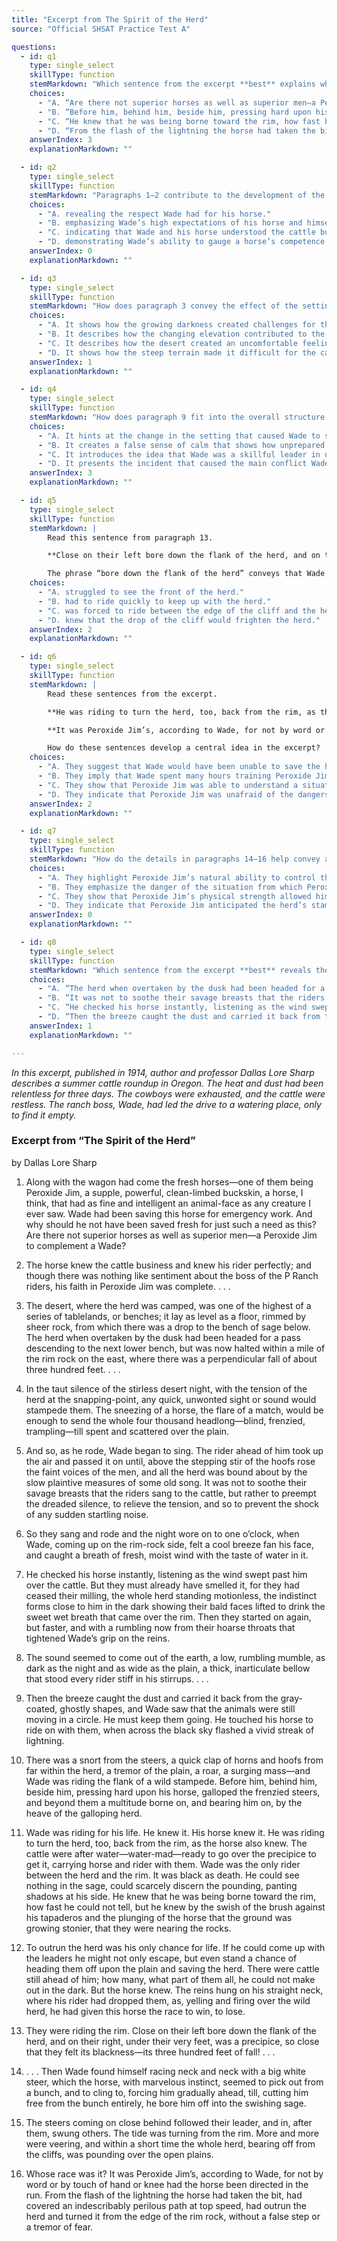 ```yaml
---
title: "Excerpt from The Spirit of the Herd"
source: "Official SHSAT Practice Test A"

questions:
  - id: q1
    type: single_select
    skillType: function
    stemMarkdown: "Which sentence from the excerpt **best** explains why Wade reserved Peroxide Jim for “emergency work” (paragraph 1)?"
    choices:
      - "A. “Are there not superior horses as well as superior men—a Peroxide Jim to complement a Wade?” (paragraph 1)"
      - "B. “Before him, behind him, beside him, pressing hard upon his horse, galloped the frenzied steers, and beyond them a multitude borne on, and bearing him on, by the heave of the galloping herd.” (paragraph 10)"
      - "C. “He knew that he was being borne toward the rim, how fast he could not tell, but he knew by the swish of the brush against his tapaderos and the plunging of the horse that the ground was growing stonier, that they were nearing the rocks.” (paragraph 11)"
      - "D. “From the flash of the lightning the horse had taken the bit, had covered an indescribably perilous path at top speed, had outrun the herd and turned it from the edge of the rim rock, without a false step or a tremor of fear.” (paragraph 16)"
    answerIndex: 3
    explanationMarkdown: ""

  - id: q2
    type: single_select
    skillType: function
    stemMarkdown: "Paragraphs 1–2 contribute to the development of the central idea of the excerpt by"
    choices:
      - "A. revealing the respect Wade had for his horse."
      - "B. emphasizing Wade’s high expectations of his horse and himself."
      - "C. indicating that Wade and his horse understood the cattle business."
      - "D. demonstrating Wade’s ability to gauge a horse’s competence."
    answerIndex: 0
    explanationMarkdown: ""

  - id: q3
    type: single_select
    skillType: function
    stemMarkdown: "How does paragraph 3 convey the effect of the setting on the cattle drive?"
    choices:
      - "A. It shows how the growing darkness created challenges for the riders in getting the herd to move."
      - "B. It describes how the changing elevation contributed to the dangerousness of the environment."
      - "C. It describes how the desert created an uncomfortable feeling of isolation for the riders and the cattle."
      - "D. It shows how the steep terrain made it difficult for the cattle to keep moving forward."
    answerIndex: 1
    explanationMarkdown: ""

  - id: q4
    type: single_select
    skillType: function
    stemMarkdown: "How does paragraph 9 fit into the overall structure of the excerpt?"
    choices:
      - "A. It hints at the change in the setting that caused Wade to suddenly become alert."
      - "B. It creates a false sense of calm that shows how unprepared the men were for what was about to happen."
      - "C. It introduces the idea that Wade was a skillful leader in unpredictable circumstances."
      - "D. It presents the incident that caused the main conflict Wade and Peroxide Jim addressed."
    answerIndex: 3
    explanationMarkdown: ""

  - id: q5
    type: single_select
    skillType: function
    stemMarkdown: |
        Read this sentence from paragraph 13.

        **Close on their left bore down the flank of the herd, and on their right, under their very feet, was a precipice, so close that they felt its blackness—its three hundred feet of fall!**

        The phrase “bore down the flank of the herd” conveys that Wade
    choices:
      - "A. struggled to see the front of the herd."
      - "B. had to ride quickly to keep up with the herd."
      - "C. was forced to ride between the edge of the cliff and the herd."
      - "D. knew that the drop of the cliff would frighten the herd."
    answerIndex: 2
    explanationMarkdown: ""

  - id: q6
    type: single_select
    skillType: function
    stemMarkdown: |
        Read these sentences from the excerpt.

        **He was riding to turn the herd, too, back from the rim, as the horse also knew.** (paragraph 11)

        **It was Peroxide Jim’s, according to Wade, for not by word or by touch of hand or knee had the horse been directed in the run.** (paragraph 16)

        How do these sentences develop a central idea in the excerpt?
    choices:
      - "A. They suggest that Wade would have been unable to save the herd without Peroxide Jim."
      - "B. They imply that Wade spent many hours training Peroxide Jim to herd cattle."
      - "C. They show that Peroxide Jim was able to understand a situation and take action."
      - "D. They indicate that Peroxide Jim was unafraid of the dangers presented by the stampede and the cliff."
    answerIndex: 2
    explanationMarkdown: ""

  - id: q7
    type: single_select
    skillType: function
    stemMarkdown: "How do the details in paragraphs 14–16 help convey a central idea of the excerpt?"
    choices:
      - "A. They highlight Peroxide Jim’s natural ability to control the herd."
      - "B. They emphasize the danger of the situation from which Peroxide Jim rescued the herd."
      - "C. They show that Peroxide Jim’s physical strength allowed him to force the herd to turn."
      - "D. They indicate that Peroxide Jim anticipated the herd’s stampede before the men did."
    answerIndex: 0
    explanationMarkdown: ""

  - id: q8
    type: single_select
    skillType: function
    stemMarkdown: "Which sentence from the excerpt **best** reveals the mood on the drive before the lightning struck?"
    choices:
      - "A. “The herd when overtaken by the dusk had been headed for a pass descending to the next lower bench, but was now halted within a mile of the rim rock on the east, where there was a perpendicular fall of about three hundred feet.” (paragraph 3)"
      - "B. “It was not to soothe their savage breasts that the riders sang to the cattle, but rather to preempt the dreaded silence, to relieve the tension, and so to prevent the shock of any sudden startling noise.” (paragraph 5)"
      - "C. “He checked his horse instantly, listening as the wind swept past him over the cattle.” (paragraph 7)"
      - "D. “Then the breeze caught the dust and carried it back from the gray-coated, ghostly shapes, and Wade saw that the animals were still moving in a circle.” (paragraph 9)"
    answerIndex: 1
    explanationMarkdown: ""

---
```


*In this excerpt, published in 1914, author and professor Dallas Lore Sharp describes a summer cattle roundup in Oregon. The heat and dust had been relentless for three days. The cowboys were exhausted, and the cattle were restless. The ranch boss, Wade, had led the drive to a watering place, only to find it empty.*

### Excerpt from “The Spirit of the Herd”

by Dallas Lore Sharp

1. Along with the wagon had come the fresh horses—one of them being Peroxide Jim, a supple, powerful, clean-limbed buckskin, a horse, I think, that had as fine and intelligent an animal-face as any creature I ever saw. Wade had been saving this horse for emergency work. And why should he not have been saved fresh for just such a need as this? Are there not superior horses as well as superior men—a Peroxide Jim to complement a Wade?

2. The horse knew the cattle business and knew his rider perfectly; and though there was nothing like sentiment about the boss of the P Ranch riders, his faith in Peroxide Jim was complete. . . .

3. The desert, where the herd was camped, was one of the highest of a series of tablelands, or benches; it lay as level as a floor, rimmed by sheer rock, from which there was a drop to the bench of sage below. The herd when overtaken by the dusk had been headed for a pass descending to the next lower bench, but was now halted within a mile of the rim rock on the east, where there was a perpendicular fall of about three hundred feet. . . .

4. In the taut silence of the stirless desert night, with the tension of the herd at the snapping-point, any quick, unwonted sight or sound would stampede them. The sneezing of a horse, the flare of a match, would be enough to send the whole four thousand headlong—blind, frenzied, trampling—till spent and scattered over the plain.

5. And so, as he rode, Wade began to sing. The rider ahead of him took up the air and passed it on until, above the stepping stir of the hoofs rose the faint voices of the men, and all the herd was bound about by the slow plaintive measures of some old song. It was not to soothe their savage breasts that the riders sang to the cattle, but rather to preempt the dreaded silence, to relieve the tension, and so to prevent the shock of any sudden startling noise.

6. So they sang and rode and the night wore on to one o’clock, when Wade, coming up on the rim-rock side, felt a cool breeze fan his face, and caught a breath of fresh, moist wind with the taste of water in it.

7. He checked his horse instantly, listening as the wind swept past him over the cattle. But they must already have smelled it, for they had ceased their milling, the whole herd standing motionless, the indistinct forms close to him in the dark showing their bald faces lifted to drink the sweet wet breath that came over the rim. Then they started on again, but faster, and with a rumbling now from their hoarse throats that tightened Wade’s grip on the reins.

8. The sound seemed to come out of the earth, a low, rumbling mumble, as dark as the night and as wide as the plain, a thick, inarticulate bellow that stood every rider stiff in his stirrups. . . .

9. Then the breeze caught the dust and carried it back from the gray-coated, ghostly shapes, and Wade saw that the animals were still moving in a circle. He must keep them going. He touched his horse to ride on with them, when across the black sky flashed a vivid streak of lightning.

10. There was a snort from the steers, a quick clap of horns and hoofs from far within the herd, a tremor of the plain, a roar, a surging mass—and Wade was riding the flank of a wild stampede. Before him, behind him, beside him, pressing hard upon his horse, galloped the frenzied steers, and beyond them a multitude borne on, and bearing him on, by the heave of the galloping herd.

11. Wade was riding for his life. He knew it. His horse knew it. He was riding to turn the herd, too, back from the rim, as the horse also knew. The cattle were after water—water-mad—ready to go over the precipice to get it, carrying horse and rider with them. Wade was the only rider between the herd and the rim. It was black as death. He could see nothing in the sage, could scarcely discern the pounding, panting shadows at his side. He knew that he was being borne toward the rim, how fast he could not tell, but he knew by the swish of the brush against his tapaderos and the plunging of the horse that the ground was growing stonier, that they were nearing the rocks.

12. To outrun the herd was his only chance for life. If he could come up with the leaders he might not only escape, but even stand a chance of heading them off upon the plain and saving the herd. There were cattle still ahead of him; how many, what part of them all, he could not make out in the dark. But the horse knew. The reins hung on his straight neck, where his rider had dropped them, as, yelling and firing over the wild herd, he had given this horse the race to win, to lose.

13. They were riding the rim. Close on their left bore down the flank of the herd, and on their right, under their very feet, was a precipice, so close that they felt its blackness—its three hundred feet of fall! . . .

14. . . . Then Wade found himself racing neck and neck with a big white steer, which the horse, with marvelous instinct, seemed to pick out from a bunch, and to cling to, forcing him gradually ahead, till, cutting him free from the bunch entirely, he bore him off into the swishing sage.

15. The steers coming on close behind followed their leader, and in, after them, swung others. The tide was turning from the rim. More and more were veering, and within a short time the whole herd, bearing off from the cliffs, was pounding over the open plains.

16. Whose race was it? It was Peroxide Jim’s, according to Wade, for not by word or by touch of hand or knee had the horse been directed in the run. From the flash of the lightning the horse had taken the bit, had covered an indescribably perilous path at top speed, had outrun the herd and turned it from the edge of the rim rock, without a false step or a tremor of fear.